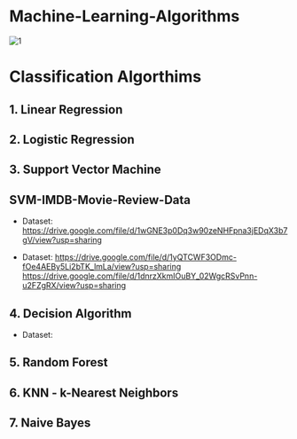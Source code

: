 # Machine-Learning-Algorithms

![1](https://user-images.githubusercontent.com/30755050/173197478-8dc4cbd1-fbe6-4604-9782-25e76ac4d335.png)

# Classification Algorthims
## 1. Linear Regression
## 2. Logistic Regression
## 3. Support Vector Machine
##    SVM-IMDB-Movie-Review-Data
   - Dataset: https://drive.google.com/file/d/1wGNE3p0Dq3w90zeNHFpna3jEDqX3b7gV/view?usp=sharing
  
   - Dataset: https://drive.google.com/file/d/1yQTCWF3ODmc-fOe4AEBy5Li2bTK_lmLa/view?usp=sharing
              https://drive.google.com/file/d/1dnrzXkmIOuBY_02WgcRSvPnn-u2FZgRX/view?usp=sharing
     
## 4. Decision Algorithm
   - Dataset: 
## 5. Random Forest
## 6. KNN - k-Nearest Neighbors
## 7. Naive Bayes



